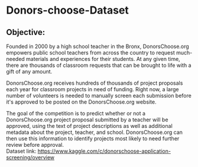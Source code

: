 # Donors-choose-Dataset

## Objective:
Founded in 2000 by a high school teacher in the Bronx, DonorsChoose.org empowers public school teachers from across the country to request much-needed materials and experiences for their students. 
At any given time, there are thousands of classroom requests that can be brought to life with a gift of any amount.

DonorsChoose.org receives hundreds of thousands of project proposals each year for classroom projects in need of funding. Right now, a large number of volunteers is needed to manually screen each submission before it's approved to be posted on the DonorsChoose.org website.

The goal of the competition is to predict whether or not a DonorsChoose.org project proposal submitted by a teacher will be approved, using the text of project descriptions as well as additional metadata about the project, teacher, and school. DonorsChoose.org can then use this information to identify projects most likely to need further review before approval.\
Dataset link: https://www.kaggle.com/c/donorschoose-application-screening/overview

